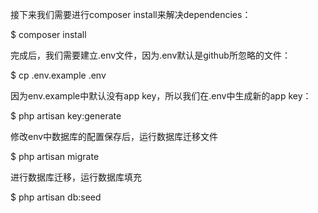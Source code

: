 
接下来我们需要进行composer install来解决dependencies：

$ composer install

完成后，我们需要建立.env文件，因为.env默认是github所忽略的文件：

$ cp .env.example .env

因为env.example中默认没有app key，所以我们在.env中生成新的app key：

$ php artisan key:generate

修改env中数据库的配置保存后，运行数据库迁移文件

$ php artisan migrate

进行数据库迁移，运行数据库填充

$ php artisan db:seed

